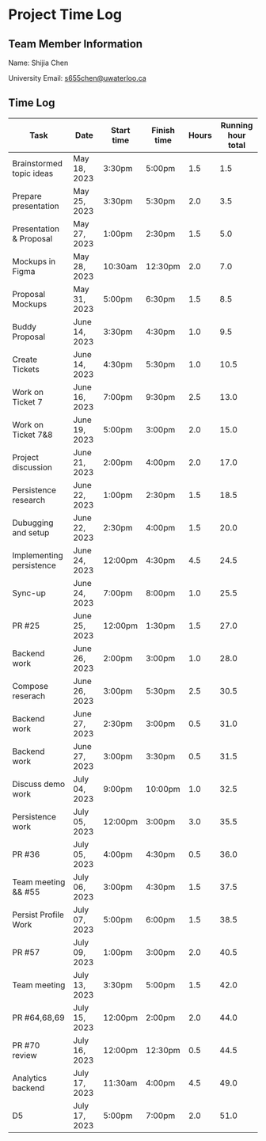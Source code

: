 # Project Time Log

## Team Member Information

Name: Shijia Chen

University Email: <s655chen@uwaterloo.ca>

## Time Log

| Task                     | Date          | Start time | Finish time | Hours | Running hour total |
|--------------------------|---------------|------------|-------------|-------|--------------------|
| Brainstormed topic ideas | May 18, 2023  | 3:30pm     | 5:00pm      | 1.5   | 1.5                |
| Prepare presentation     | May 25, 2023  | 3:30pm     | 5:30pm      | 2.0   | 3.5                |
| Presentation & Proposal  | May 27, 2023  | 1:00pm     | 2:30pm      | 1.5   | 5.0                |
| Mockups in Figma         | May 28, 2023  | 10:30am    | 12:30pm     | 2.0   | 7.0                |
| Proposal Mockups         | May 31, 2023  | 5:00pm     | 6:30pm      | 1.5   | 8.5                |
| Buddy Proposal           | June 14, 2023 | 3:30pm     | 4:30pm      | 1.0   | 9.5                |
| Create Tickets           | June 14, 2023 | 4:30pm     | 5:30pm      | 1.0   | 10.5               |
| Work on Ticket 7         | June 16, 2023 | 7:00pm     | 9:30pm      | 2.5   | 13.0               |
| Work on Ticket 7&8       | June 19, 2023 | 5:00pm     | 3:00pm      | 2.0   | 15.0               |
| Project discussion       | June 21, 2023 | 2:00pm     | 4:00pm      | 2.0   | 17.0               |
| Persistence research     | June 22, 2023 | 1:00pm     | 2:30pm      | 1.5   | 18.5               |
| Dubugging and setup      | June 22, 2023 | 2:30pm     | 4:00pm      | 1.5   | 20.0               |
| Implementing persistence | June 24, 2023 | 12:00pm    | 4:30pm      | 4.5   | 24.5               |
| Sync-up                  | June 24, 2023 | 7:00pm     | 8:00pm      | 1.0   | 25.5               |
| PR #25                   | June 25, 2023 | 12:00pm    | 1:30pm      | 1.5   | 27.0               |
| Backend work             | June 26, 2023 | 2:00pm     | 3:00pm      | 1.0   | 28.0               |
| Compose reserach         | June 26, 2023 | 3:00pm     | 5:30pm      | 2.5   | 30.5               |
| Backend work             | June 27, 2023 | 2:30pm     | 3:00pm      | 0.5   | 31.0               |
| Backend work             | June 27, 2023 | 3:00pm     | 3:30pm      | 0.5   | 31.5               |
| Discuss demo work        | July 04, 2023 | 9:00pm     | 10:00pm     | 1.0   | 32.5               |
| Persistence work         | July 05, 2023 | 12:00pm    | 3:00pm      | 3.0   | 35.5               |
| PR #36                   | July 05, 2023 | 4:00pm     | 4:30pm      | 0.5   | 36.0               |
| Team meeting && #55      | July 06, 2023 | 3:00pm     | 4:30pm      | 1.5   | 37.5               |
| Persist Profile Work     | July 07, 2023 | 5:00pm     | 6:00pm      | 1.5   | 38.5               |
|PR #57                    | July 09, 2023 | 1:00pm     | 3:00pm      | 2.0   | 40.5               |
|Team meeting              | July 13, 2023 | 3:30pm     | 5:00pm      | 1.5   | 42.0               |
|PR #64,68,69              | July 15, 2023 | 12:00pm    | 2:00pm      | 2.0   | 44.0               |
|PR #70 review             | July 16, 2023 | 12:00pm    | 12:30pm     | 0.5   | 44.5               |
|Analytics backend         | July 17, 2023 | 11:30am    | 4:00pm      | 4.5   | 49.0               |
|D5                        | July 17, 2023 | 5:00pm     | 7:00pm      | 2.0   | 51.0               |
